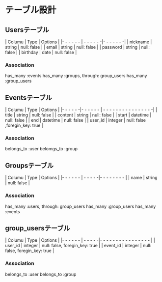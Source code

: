 # テーブル設計

## Usersテーブル
| Columu     | Type       | Options     |
|- - - - - - | - - - - - -|- - - - - - -|
| nickname   | string     | null: false |
| email      | string     | null: false |
| password   | string     | null: false |
| birthday   | date       | null: false |

### Association
has_many :events
has_many :groups, through: group_users
has_many :group_users

## Eventsテーブル
| Columu    | Type       | Options                        |
|- - - - - -|- - - - - - | - - - - - - - - - - - - - - - -|
| title     | string     | null: false                    |
| content   | string     | null: false                    |
| start     | datetime   | null: false                    |
| end       | datetime   | null: false                    |
| user_id   | integer    | null: false ,foregin_key: true |

### Association
belongs_to :user
belomgs_to :group

## Groupsテーブル
| Columu     | Type     | Options        |
|- - - - - - | - - - - -|- - - - - - - - |
| name       | string   | null: false    |

### Association
has_many :users, through: group_users
has_many :group_users
has_many :events

## group_usersテーブル
| Columu     | Type     | Options                        |
|- - - - - - | - - - - -|- - - - - - - - - - - - - - - - |
| user_id    | integer  | null: false, foregin_key: true |
| event_id   | integer  | null: false, foregin_key: true |

### Association
belongs_to :user
belongs_to :group